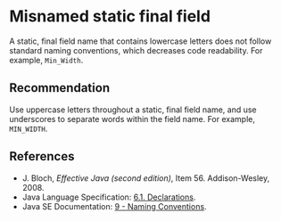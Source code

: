 # Misnamed static final field
A static, final field name that contains lowercase letters does not follow standard naming conventions, which decreases code readability. For example, `Min_Width`.


## Recommendation
Use uppercase letters throughout a static, final field name, and use underscores to separate words within the field name. For example, `MIN_WIDTH`.


## References
* J. Bloch, *Effective Java (second edition)*, Item 56. Addison-Wesley, 2008.
* Java Language Specification: [6.1. Declarations](https://docs.oracle.com/javase/specs/jls/se11/html/jls-6.html#jls-6.1).
* Java SE Documentation: [9 - Naming Conventions](https://www.oracle.com/java/technologies/javase/codeconventions-namingconventions.html).
